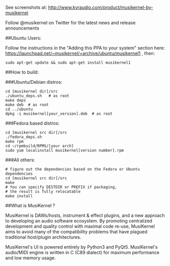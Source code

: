 See screenshots at:  http://www.kvraudio.com/product/musikernel-by-musikernel

Follow @musikernel on Twitter for the latest news and release announcements

##Ubuntu Users:

Follow the instructions in the "Adding this PPA to your system" section here:  https://launchpad.net/~musikernel/+archive/ubuntu/musikernel1 , then:

`sudo apt-get update && sudo apt-get install musikernel1`

##How to build:

###Ubuntu/Debian distros:

```
cd [musikernel dir]/src 
./ubuntu_deps.sh   # as root
make deps
make deb  # as root
cd ../ubuntu
dpkg -i musikernel[your_version].deb  # as root
```

###Fedora based distros:

```
cd [musikernel src dir]/src
./fedora_deps.sh
make rpm
cd ~/rpmbuild/RPMS/[your arch]
sudo yum localinstall musikernel[version number].rpm
```

###All others:

```
# figure out the dependencies based on the Fedora or Ubuntu dependencies
cd [musikernel src dir]/src
make
# You can specify DESTDIR or PREFIX if packaging,
# the result is fully relocatable
make install
```

##What is MusiKernel ?

MusiKernel is DAWs/hosts, instrument & effect plugins, and a new approach to developing an audio software ecosystem.  By promoting centralized development and quality control with maximal code re-use, MusiKernel aims to avoid many of the compatibility problems that have plagued traditional host/plugin architectures.

MusiKernel's UI is powered entirely by Python3 and PyQt5.  MusiKernel's audio/MIDI engine is written in C (C89 dialect) for maximum performance and low memory usage.

